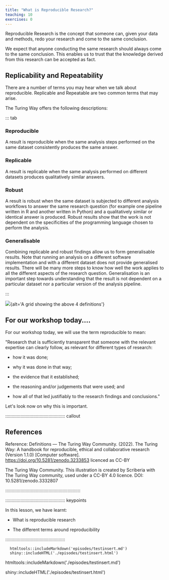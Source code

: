 ```yaml
---
title: "What is Reproducible Research?"
teaching: 10
exercises: 0
---
```



Reproducible Research is the concept that someone can, given your data and methods, redo your research and come to the same conclusion.

We expect that anyone conducting the same research should always come to the same conclusion. This enables us to trust that the knowledge derived from this research can be accepted as fact.



## Replicability and Repeatability

There are a number of terms you may hear when we talk about reproducible. Replicable and Repeatable are two common terms that may arise.

The Turing Way offers the following descriptions:



::: tab


### Reproducible
A result is reproducible when the same analysis steps performed on the same dataset consistently produces the same answer.

### Replicable
A result is replicable when the same analysis performed on different datasets produces qualitatively similar answers.

### Robust
A result is robust when the same dataset is subjected to different analysis workflows to answer the same research question (for example one pipeline written in R and another written in Python) and a qualitatively similar or identical answer is produced. Robust results show that the work is not dependent on the specificities of the programming language chosen to perform the analysis.

### Generalisable
Combining replicable and robust findings allow us to form generalisable results. Note that running an analysis on a different software implementation and with a different dataset does not provide generalised results. There will be many more steps to know how well the work applies to all the different aspects of the research question. Generalisation is an important step towards understanding that the result is not dependent on a particular dataset nor a particular version of the analysis pipeline.

:::

![](https://the-turing-way.netlify.app/_images/reproducible-definition-grid.svg){alt='A grid showing the above 4 definitions'}


## For our workshop today....


For our workshop today, we will use the term reproducible to mean:

"Research that is sufficiently transparent that someone with the relevant expertise
can clearly follow, as relevant for different types of research:

- how it was done;

- why it was done in that way;

- the evidence that it established;

- the reasoning and/or judgements that were used; and

- how all of that led justifiably to the research findings and conclusions." 

Let's look now on why this is important.



::::::::::::::::::::::::::::::::::::::::::::::: callout

## References

Reference: Definitions — The Turing Way Community. (2022). The Turing Way: A handbook for reproducible, ethical and collaborative research (Version 1.1.0) [Computer software]. https://doi.org/10.5281/zenodo.3233853 licenced as CC-BY

The Turing Way Community. This illustration is created by Scriberia with The Turing Way community, used under a CC-BY 4.0 licence. DOI: 10.5281/zenodo.3332807

:::::::::::::::::::::::::::::::::::::::::::::::::::::::::::


::::::::::::::::::::::::::::::::::::::::::::::: keypoints

In this lesson, we have learnt:

- What is reproducible research

- The different terms around reproducibility

:::::::::::::::::::::::::::::::::::::::::::::::



```{r}
  htmltools::includeMarkdown('episodes/testinsert.md')
  shiny::includeHTML('./episodes/testinsert.html')
```

htmltools::includeMarkdown('./episodes/testinsert.md')

shiny::includeHTML('./episodes/testinsert.html')


